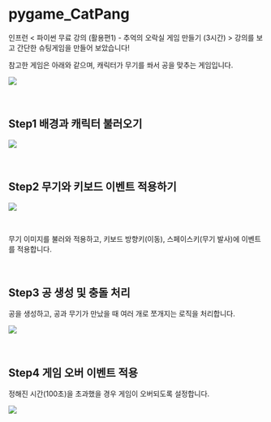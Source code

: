 # pygame_CatPang
인프런 < 파이썬 무료 강의 (활용편1) - 추억의 오락실 게임 만들기 (3시간) > 강의를 보고 간단한 슈팅게임을 만들어 보았습니다!

참고한 게임은 아래와 같으며, 캐릭터가 무기를 쏴서 공을 맞추는 게임입니다.

![](https://images.velog.io/images/yeah7598/post/f52920b1-c643-48a6-b595-4cc99050ff7c/20.gif)

</br>

## Step1 배경과 캐릭터 불러오기

![](https://images.velog.io/images/yeah7598/post/4176cf3a-7ae3-41bb-879c-5a679ee5f80c/%E1%84%89%E1%85%B3%E1%84%8F%E1%85%B3%E1%84%85%E1%85%B5%E1%86%AB%E1%84%89%E1%85%A3%E1%86%BA%202022-01-24%20%E1%84%8B%E1%85%A9%E1%84%8C%E1%85%A5%E1%86%AB%206.26.40.png)

</br>

## Step2 무기와 키보드 이벤트 적용하기

![](https://images.velog.io/images/yeah7598/post/de8f3d52-68fc-4ee6-81b2-0754ad25563c/ezgif.com-gif-maker%20(1).gif)

</br>

무기 이미지를 불러와 적용하고, 키보드 방향키(이동), 스페이스키(무기 발사)에 이벤트를 적용합니다.

</br>

## Step3 공 생성 및 충돌 처리

공을 생성하고, 공과 무기가 만났을 때 여러 개로 쪼개지는 로직을 처리합니다.

![](https://images.velog.io/images/yeah7598/post/d6525f8f-ceea-4570-ab62-80a45f00907a/ezgif.com-gif-maker%20(2).gif)

</br>

## Step4 게임 오버 이벤트 적용

정해진 시간(100초)을 초과했을 경우 게임이 오버되도록 설정합니다.

![](https://images.velog.io/images/yeah7598/post/53134a26-501e-40ad-a6ca-1c28e9078321/ezgif.com-gif-maker%20(3).gif)
